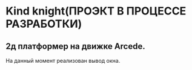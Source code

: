 # Kind knight(ПРОЭКТ В ПРОЦЕССЕ РАЗРАБОТКИ)
## 2д платформер на движке Arcede.
На данный момент реализован вывод окна.
